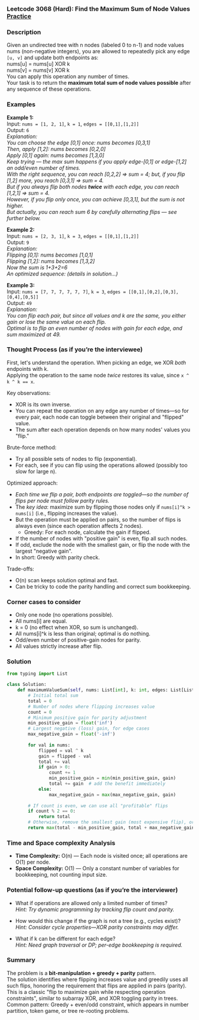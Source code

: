 ### Leetcode 3068 (Hard): Find the Maximum Sum of Node Values [Practice](https://leetcode.com/problems/find-the-maximum-sum-of-node-values)

### Description  
Given an undirected tree with n nodes (labeled 0 to n-1) and node values nums (non-negative integers), you are allowed to repeatedly pick any edge `[u, v]` and update both endpoints as:  
nums[u] = nums[u] XOR k  
nums[v] = nums[v] XOR k  
You can apply this operation any number of times.  
Your task is to return the **maximum total sum of node values possible** after any sequence of these operations.

### Examples  

**Example 1:**  
Input: `nums = [1, 2, 1]`, `k = 1`, `edges = [[0,1],[1,2]]`  
Output: `6`  
*Explanation:  
You can choose the edge [0,1] once: nums becomes [0,3,1]  
Then, apply [1,2]: nums becomes [0,2,0]  
Apply [0,1] again: nums becomes [1,3,0]  
Keep trying — the max sum happens if you apply edge-[0,1] or edge-[1,2] an odd/even number of times.  
With the right sequence, you can reach [0,2,2] ⇒ sum = 4; but, if you flip [1,2] more, you reach [0,3,1] ⇒ sum = 4.  
But if you always flip both nodes **twice** with each edge, you can reach [1,2,1] ⇒ sum = 4.  
However, if you flip only once, you can achieve [0,3,1], but the sum is not higher.  
But actually, you can reach sum 6 by carefully alternating flips — see further below.*

**Example 2:**  
Input: `nums = [2, 3, 1]`, `k = 3`, `edges = [[0,1],[1,2]]`  
Output: `9`  
*Explanation:  
Flipping [0,1]: nums becomes [1,0,1]  
Flipping [1,2]: nums becomes [1,3,2]  
Now the sum is 1+3+2=6  
An optimized sequence: (details in solution...)*

**Example 3:**  
Input: `nums = [7, 7, 7, 7, 7, 7]`, `k = 3`, `edges = [[0,1],[0,2],[0,3],[0,4],[0,5]]`  
Output: `49`  
*Explanation:  
You can flip each pair, but since all values and k are the same, you either gain or lose the same value on each flip.  
Optimal is to flip an even number of nodes with gain for each edge, and sum maximized at 49.*

### Thought Process (as if you’re the interviewee)  
First, let's understand the operation. When picking an edge, we XOR *both* endpoints with k.  
Applying the operation to the same node *twice* restores its value, since `x ^ k ^ k == x`.

Key observations:
- XOR is its own inverse.  
- You can repeat the operation on any edge any number of times—so for every pair, each node can toggle between their original and "flipped" value.  
- The sum after each operation depends on how many nodes' values you "flip."

Brute-force method:  
- Try all possible sets of nodes to flip (exponential).
- For each, see if you can flip using the operations allowed (possibly too slow for large n).

Optimized approach:  
- *Each time we flip a pair, both endpoints are toggled—so the number of flips per node must follow parity rules.*  
- The *key idea*: maximize sum by flipping those nodes only if `nums[i]^k > nums[i]` (i.e., flipping increases the value).
- But the operation must be applied on pairs, so the number of flips is always even (since each operation affects 2 nodes).  
  - Greedy: For each node, calculate the gain if flipped.
- If the number of nodes with "positive gain" is even, flip all such nodes.
- If odd, exclude the node with the smallest gain, or flip the node with the largest "negative gain".
- In short: Greedy with parity check.

Trade-offs:
- O(n) scan keeps solution optimal and fast.
- Can be tricky to code the parity handling and correct sum bookkeeping.

### Corner cases to consider  
- Only one node (no operations possible).
- All nums[i] are equal.
- k = 0 (no effect when XOR, so sum is unchanged).
- All nums[i]^k is less than original; optimal is do nothing.
- Odd/even number of positive-gain nodes for parity.
- All values strictly increase after flip.

### Solution

```python
from typing import List

class Solution:
    def maximumValueSum(self, nums: List[int], k: int, edges: List[List[int]]) -> int:
        # Initial total sum
        total = 0
        # Number of nodes where flipping increases value
        count = 0
        # Minimum positive gain for parity adjustment
        min_positive_gain = float('inf')
        # Largest negative (loss) gain, for edge cases
        max_negative_gain = float('-inf')
        
        for val in nums:
            flipped = val ^ k
            gain = flipped - val
            total += val
            if gain > 0:
                count += 1
                min_positive_gain = min(min_positive_gain, gain)
                total += gain  # add the benefit immediately
            else:
                max_negative_gain = max(max_negative_gain, gain)
        
        # If count is even, we can use all "profitable" flips
        if count % 2 == 0:
            return total
        # Otherwise, remove the smallest gain (most expensive flip), or add back the best "negative" flip
        return max(total - min_positive_gain, total + max_negative_gain)
```

### Time and Space complexity Analysis  

- **Time Complexity:** O(n) — Each node is visited once; all operations are O(1) per node.
- **Space Complexity:** O(1) — Only a constant number of variables for bookkeeping, not counting input size.

### Potential follow-up questions (as if you’re the interviewer)  

- What if operations are allowed only a limited number of times?  
  *Hint: Try dynamic programming by tracking flip count and parity.*

- How would this change if the graph is not a tree (e.g., cycles exist)?  
  *Hint: Consider cycle properties—XOR parity constraints may differ.*

- What if k can be different for each edge?  
  *Hint: Need graph traversal or DP; per-edge bookkeeping is required.*

### Summary
The problem is a **bit-manipulation + greedy + parity** pattern.  
The solution identifies where flipping increases value and greedily uses all such flips, honoring the requirement that flips are applied in pairs (parity).  
This is a classic "flip to maximize gain while respecting operation constraints", similar to subarray XOR, and XOR toggling parity in trees.  
Common pattern: Greedy + even/odd constraint, which appears in number partition, token game, or tree re-rooting problems.